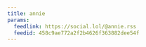 ```yaml
---
title: annie
params:
  feedlink: https://social.lol/@annie.rss
  feedid: 458c9ae772a2f2b4626f363882dee54f
---
```

